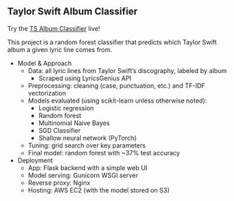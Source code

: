 ## Taylor Swift Album Classifier

Try the [TS Album Classifier](https://lyrics-app.duckdns.org/) live!

This project is a random forest classifier that predicts which Taylor Swift album a given lyric line comes from.
 
- Model & Approach
  * Data: all lyric lines from Taylor Swift’s discography, labeled by album
      + Scraped using LyricsGenius API
  * Preprocessing: cleaning (case, punctuation, etc.) and TF-IDF vectorization
  * Models evaluated (using scikit-learn unless otherwise noted):
      + Logistic regression
      + Random forest
      + Multinomial Naive Bayes
      + SGD Classifier
      + Shallow neural network (PyTorch)
  * Tuning: grid search over key parameters
  * Final model: random forest with ~37% test accuracy
- Deployment
  * App: Flask backend with a simple web UI
  * Model serving: Gunicorn WSGI server
  * Reverse proxy: Nginx
  * Hosting: AWS EC2 (with the model stored on S3)
